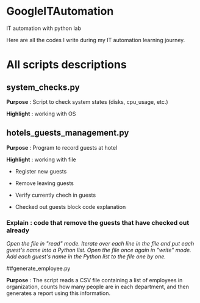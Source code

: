 # GoogleITAutomation
IT automation with python lab

Here are all the codes I write during my IT automation learning journey.

# All scripts descriptions

## system_checks.py

**Purpose** : Script to check system states (disks, cpu_usage, etc.)

**Highlight** : working with OS


## hotels_guests_management.py

**Purpose** : Program to record guests at hotel

**Highlight** : working with file

- Register new guests

- Remove leaving guests

- Verify currently chech in guests

- Checked out guests block code explanation


### Explain :  code that remove the guests that have checked out already

*Open the file in "read" mode.*
*Iterate over each line in the file and put each guest's name into a Python list.*
*Open the file once again in "write" mode.*
*Add each guest's name in the Python list to the file one by one.*

##generate_employee.py

**Purpose** : The script reads a CSV file containing a list of employees in  organization, counts how many people are in each department, and then generates a report using this information.

